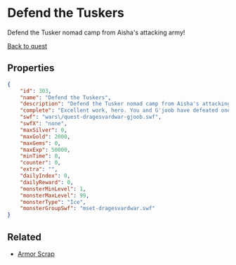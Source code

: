 # Defend the Tuskers

Defend the Tusker nomad camp from Aisha's attacking army!

[Back to quest](../quests.md)

## Properties

```json
{
    "id": 303,
    "name": "Defend the Tuskers",
    "description": "Defend the Tusker nomad camp from Aisha's attacking army!",
    "complete": "Excellent work, hero. You and G'joob have defeated one wave of Aisha's army but there are many more where that came from. Return to G'joob with Armor Scraps for rare war weapons!",
    "swf": "wars\/quest-dragesvardwar-gjoob.swf",
    "swfX": "none",
    "maxSilver": 0,
    "maxGold": 2000,
    "maxGems": 0,
    "maxExp": 50000,
    "minTime": 0,
    "counter": 0,
    "extra": "",
    "dailyIndex": 0,
    "dailyReward": 0,
    "monsterMinLevel": 1,
    "monsterMaxLevel": 99,
    "monsterType": "Ice",
    "monsterGroupSwf": "mset-dragesvardwar.swf"
}
```

## Related

- [Armor Scrap](../items/1975-armor-scrap.md)


